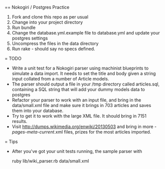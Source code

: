 == Nokogiri / Postgres Practice

1. Fork and clone this repo as per usual
2. Change into your project directory
3. Run bundle
4. Change the database.yml.example file to database.yml and update your postgres settings
5. Uncompress the files in the data directory
6. Run rake - should say no specs defined.

= TODO

* Write a unit test for a Nokogiri parser using machinist blueprints to simulate
a data import. It needs to set the title and body given a string input collated 
from a number of Article models.
* The parser should output a file in your /tmp directory called articles.sql,
containing a SQL string that will add your dummy models data to postgres
* Refactor your parser to work with an input file, and bring in the data/small.xml file
and make sure it brings in 703 articles and saves them into your database.
* Try to get it to work with the large XML file. It should bring in 7151 results.
* Visit http://dumps.wikimedia.org/enwiki/20130503 and bring in more *-pages-meta-current*.xml files, prizes for the most articles imported.

= Tips

* After you've got your unit tests running, the sample parser with

    ruby lib/wiki_parser.rb data/small.xml

